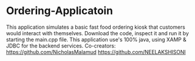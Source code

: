 # Ordering-Applicatoin
This application simulates a basic fast food ordering kiosk that customers would interact with themselves. Download the code, inspect it and run it by starting the main.cpp file. 
This application use's 100% java, using XAMP & JDBC for the backend services.
Co-creators:
https://github.com/NicholasMalamud
https://github.com/NEELAKSHISONI
